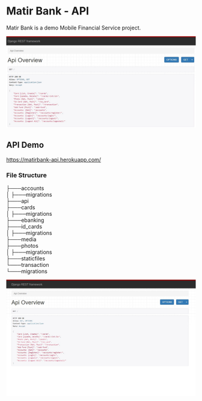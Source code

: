 # Matir Bank - API
Matir Bank is a demo Mobile Financial Service project.

<img src="screenshot.jpg" />

## API Demo

https://matirbank-api.herokuapp.com/

### File Structure
├───accounts<br />
│   ├───migrations<br />
├───api<br />
├───cards<br />
│   ├───migrations<br />
├───ebanking<br />
├───id_cards<br />
│   ├───migrations<br />
├───media<br />
├───photos<br />
│   ├───migrations<br />
├───staticfiles<br />
└───transaction<br />
    └───migrations<br />

<img src="https://github.com/matir-bank/matirbank-django/blob/08-transaction-api/Screenshot_49.jpg?raw=true" />

